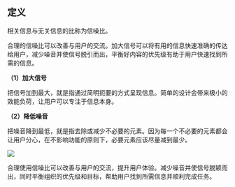 ## 定义
相关信息与无关信息的比称为信噪比。

合理的信噪比可以改善与用户的交流。加大信号可以将有用的信息快速准确的传达给用户，减少噪音并使信号脱引而出，平衡好内容的优先级有助于用户快速找到所需的信息。

**（1）加大信号**

把信号加到最大，就是指通过简明扼要的方式呈现信息。简单的设计会带来极小的效能负荷，让用户可以专注于信息本身。

**（2）降低噪音**

把噪音降到最低，就是指去除或减少不必要的元素。因为每一个不必要的元素都会让用户分心，在不影响功能的原则下，必要元素应该尽量减到最少。

![](https://image.yunyingpai.com/wp/2021/11/I6DkUwdhU8qC4XTN9z0n.png)

合理使用信噪比可以改善与用户的交流，提升用户体验。减少噪音并使信号脱颖而出，同时平衡组织的优先级和目标，帮助用户找到所需信息并顺利完成任务。
